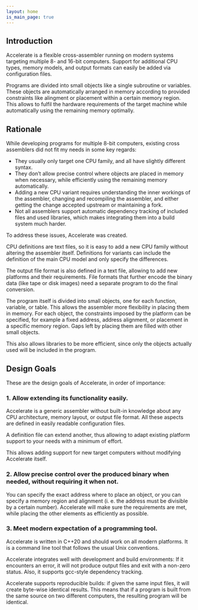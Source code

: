 ```yaml
---
layout: home
is_main_page: true
---
```

## Introduction

Accelerate is a flexible cross-assembler running on modern systems targeting multiple 8- and 16-bit computers. Support for additional CPU types, memory models, and output formats can easily be added via configuration files.

Programs are divided into small objects like a single subroutine or variables. These objects are automatically arranged in memory according to provided constraints like alingment or placement within a certain memory region. This allows to fulfil the hardware requirements of the target machine while automatically using the remaining memory optimally.

## Rationale

While developing programs for multiple 8-bit computers, existing cross assemblers did not fit my needs in some key regards: 

- They usually only target one CPU family, and all have slightly different syntax.
- They don’t allow precise control where objects are placed in memory when necessary, while efficiently using the remaining memory automatically.
- Adding a new CPU variant requires understanding the inner workings of the assembler, changing and recompiling the assembler, and either getting the change accepted upstream or maintaining a fork.
- Not all assemblers support automatic dependency tracking of included files and used libraries, which makes integrating them into a build system much harder.

To address these issues, Accelerate was created.

CPU definitions are text files, so it is easy to add a new CPU family without altering the assembler itself. Definitions for variants can include the definition of the main CPU model and only specify the differences.

The output file format is also defined in a text file, allowing to add new platforms and their requirements. File formats that further encode the binary data (like tape or disk images) need a separate program to do the final conversion.

The program itself is divided into small objects, one for each function, variable, or table. This allows the assembler more flexibility in placing them in memory. For each object, the constraints imposed by the platform can be specified, for example a fixed address, address alignment, or placement in a specific memory region. Gaps left by placing them are filled with other small objects.

This also allows libraries to be more efficient, since only the objects actually used will be included in the program.

## Design Goals

These are the design goals of Accelerate, in order of importance:

### 1. Allow extending its functionality easily.

Accelerate is a generic assembler without built-in knowledge about any CPU architecture, memory layout, or output file format. All these aspects are defined in easily readable configuration files.

A definition file can extend another, thus allowing to adapt existing platform support to your needs with a minimum of effort.

This allows adding support for new target computers without modifying Accelerate itself. 

### 2. Allow precise control over the produced binary when needed, without requiring it when not.

You can specify the exact address where to place an object, or you can specify a memory region and alignment (i. e. the address must be divisible by a certain number). Accelerate will make sure the requirements are met, while placing the other elements as efficiently as possible.

### 3. Meet modern expectation of a programming tool.

Accelerate is written in C++20 and should work on all modern platforms. It is a command line tool that follows the usual Unix conventions.

Accelerate integrates well with development and build environments: If it encounters an error, it will not produce output files and exit with a non-zero status. Also, it supports gcc-style dependency tracking.

Accelerate supports reproducible builds: if given the same input files, it will create byte-wise identical results. This means that if a program is built from the same source on two different computers, the resulting program will be identical.
